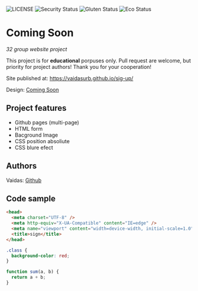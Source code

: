 ![LICENSE](https://img.shields.io/badge/license-MIT-blue.svg?style=flat-square)
![Security Status](https://img.shields.io/security-headers?label=Security&url=https%3A%2F%2Fgithub.com&style=flat-square)
![Gluten Status](https://img.shields.io/badge/Gluten-Free-green.svg)
![Eco Status](https://img.shields.io/badge/ECO-Friendly-green.svg)

# Coming Soon

_32 group website project_

This project is for **educational** porpuses only. Pull request are welcome, but priority for project authors! Thank you for your cooperation!

Site published at: https://vaidasurb.github.io/sig-up/

Design: [Coming Soon](https://media.discordapp.net/attachments/850245533838868480/850246473362178048/coming-soon-wide.png?width=891&height=624)

## Project features

- Github pages (multi-page)
- HTML form
- Bacground Image
- CSS position absoliute
- CSS blure efect

## Authors

Vaidas: [Github](https://github.com/VaidasUrb)

## Code sample

```html
<head>
  <meta charset="UTF-8" />
  <meta http-equiv="X-UA-Compatible" content="IE=edge" />
  <meta name="viewport" content="width=device-width, initial-scale=1.0" />
  <title>sign</title>
</head>
```

```css
.class {
  background-color: red;
}
```

```js
function sum(a, b) {
  return a + b;
}
```
